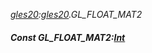 _[gles20](../../modules/gles20/gles20-module.md):[gles20](../../modules/gles20/gles20-module.md).GL\_FLOAT\_MAT2_
##### Const GL\_FLOAT\_MAT2:[Int](../../modules/wonkey/wonkey-types-int.md)
